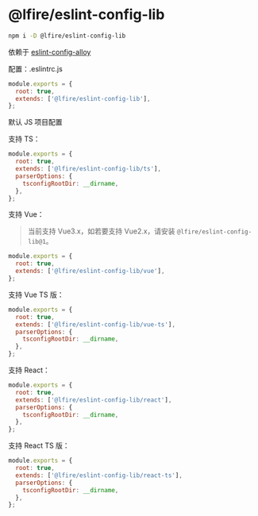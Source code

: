# @lfire/eslint-config-lib

```bash
npm i -D @lfire/eslint-config-lib
```

依赖于 [eslint-config-alloy](https://github.com/AlloyTeam/eslint-config-alloy)

配置：.eslintrc.js

```js
module.exports = {
  root: true,
  extends: ['@lfire/eslint-config-lib'],
};
```

默认 JS 项目配置

支持 TS：

```js
module.exports = {
  root: true,
  extends: ['@lfire/eslint-config-lib/ts'],
  parserOptions: {
    tsconfigRootDir: __dirname,
  },
};
```

支持 Vue：

> 当前支持 Vue3.x，如若要支持 Vue2.x，请安装 `@lfire/eslint-config-lib@1`。

```js
module.exports = {
  root: true,
  extends: ['@lfire/eslint-config-lib/vue'],
};
```

支持 Vue TS 版：

```js
module.exports = {
  root: true,
  extends: ['@lfire/eslint-config-lib/vue-ts'],
  parserOptions: {
    tsconfigRootDir: __dirname,
  },
};
```

支持 React：

```js
module.exports = {
  root: true,
  extends: ['@lfire/eslint-config-lib/react'],
  parserOptions: {
    tsconfigRootDir: __dirname,
  },
};
```

支持 React TS 版：

```js
module.exports = {
  root: true,
  extends: ['@lfire/eslint-config-lib/react-ts'],
  parserOptions: {
    tsconfigRootDir: __dirname,
  },
};
```

